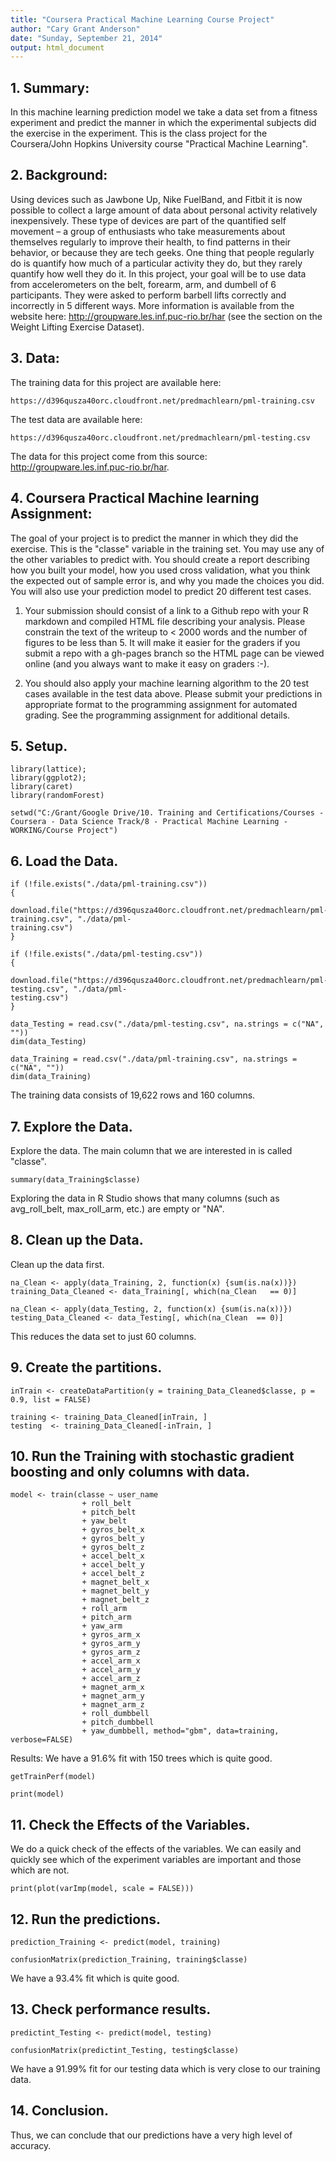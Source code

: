 ```yaml
---
title: "Coursera Practical Machine Learning Course Project"
author: "Cary Grant Anderson"
date: "Sunday, September 21, 2014"
output: html_document
---
```


## 1. Summary:

In this machine learning prediction model we take a data set from a fitness experiment and predict the manner in which the experimental subjects did the exercise in the experiment.  This is the class project for the Coursera/John Hopkins University course "Practical Machine Learning".


## 2. Background:

Using devices such as Jawbone Up, Nike FuelBand, and Fitbit it is now possible to collect a large amount of data about personal activity relatively inexpensively. These type of devices are part of the quantified self movement – a group of enthusiasts who take measurements about themselves regularly to improve their health, to find patterns in their behavior, or because they are tech geeks. One thing that people regularly 
do is quantify how much of a particular activity they do, but they rarely quantify how well they do it. In this project, your goal will be to use data from accelerometers on the belt, forearm, arm, and dumbell of 6 participants. They were asked to perform barbell lifts correctly and incorrectly in 5 different ways. More information is available from the website here: http://groupware.les.inf.puc-rio.br/har (see the section on the Weight Lifting Exercise Dataset). 


## 3. Data:

The training data for this project are available here: 

    https://d396qusza40orc.cloudfront.net/predmachlearn/pml-training.csv

The test data are available here: 

    https://d396qusza40orc.cloudfront.net/predmachlearn/pml-testing.csv


The data for this project come from this source: http://groupware.les.inf.puc-rio.br/har. 


## 4. Coursera Practical Machine learning Assignment:

The goal of your project is to predict the manner in which they did the exercise. This is the "classe" variable in the training set. You may use any of the other variables to predict with. You should create a report describing how you built your model, how you used cross validation, what you think the expected out of sample error is, and why you made the choices you did. You will also use your prediction model to predict 20 different test cases. 

1. Your submission should consist of a link to a Github repo with your R markdown and compiled HTML file describing your analysis. Please constrain the text of the writeup to < 2000 words and the number of figures to be less than 5. It will make it easier for the graders if you submit a repo with a gh-pages branch so the HTML page can be viewed online (and you always want to make it easy on graders :-).

2. You should also apply your machine learning algorithm to the 20 test cases available in the test data above. Please submit your predictions in appropriate format to the programming assignment for automated grading. See the programming assignment for additional details. 


## 5. Setup.

```{r echo=FALSE}
library(lattice); 
library(ggplot2); 
library(caret)
library(randomForest)

setwd("C:/Grant/Google Drive/10. Training and Certifications/Courses - Coursera - Data Science Track/8 - Practical Machine Learning - WORKING/Course Project")
```


## 6. Load the Data.

```{r}
if (!file.exists("./data/pml-training.csv"))
{
  download.file("https://d396qusza40orc.cloudfront.net/predmachlearn/pml-training.csv", "./data/pml-
training.csv")
}

if (!file.exists("./data/pml-testing.csv"))
{
  download.file("https://d396qusza40orc.cloudfront.net/predmachlearn/pml-testing.csv", "./data/pml-
testing.csv")
}

data_Testing = read.csv("./data/pml-testing.csv", na.strings = c("NA", ""))
dim(data_Testing)

data_Training = read.csv("./data/pml-training.csv", na.strings = c("NA", ""))
dim(data_Training)
```

The training data consists of 19,622 rows and 160 columns.


## 7. Explore the Data.
  
Explore the data.  The main column that we are interested in is called "classe".

```{r}
summary(data_Training$classe)
```

Exploring the data in R Studio shows that many columns (such as avg_roll_belt, max_roll_arm, etc.) are 
empty or "NA".


## 8. Clean up the Data.
  
Clean up the data first.

```{r}
na_Clean <- apply(data_Training, 2, function(x) {sum(is.na(x))}) 
training_Data_Cleaned <- data_Training[, which(na_Clean   == 0)]

na_Clean <- apply(data_Testing, 2, function(x) {sum(is.na(x))}) 
testing_Data_Cleaned <- data_Testing[, which(na_Clean  == 0)]
```

This reduces the data set to just 60 columns.


## 9. Create the partitions.
  
```{r}
inTrain <- createDataPartition(y = training_Data_Cleaned$classe, p = 0.9, list = FALSE)

training <- training_Data_Cleaned[inTrain, ]
testing  <- training_Data_Cleaned[-inTrain, ]
```


## 10. Run the Training with stochastic gradient boosting and only columns with data.

```{r}
model <- train(classe ~ user_name 
                + roll_belt
                + pitch_belt 
                + yaw_belt 
                + gyros_belt_x 
                + gyros_belt_y 
                + gyros_belt_z 
                + accel_belt_x 
                + accel_belt_y 
                + accel_belt_z 
                + magnet_belt_x 
                + magnet_belt_y 
                + magnet_belt_z 
                + roll_arm 
                + pitch_arm 
                + yaw_arm 
                + gyros_arm_x 
                + gyros_arm_y 
                + gyros_arm_z 
                + accel_arm_x 
                + accel_arm_y 
                + accel_arm_z 
                + magnet_arm_x 
                + magnet_arm_y 
                + magnet_arm_z 
                + roll_dumbbell 
                + pitch_dumbbell 
                + yaw_dumbbell, method="gbm", data=training, verbose=FALSE)
```

Results: We have a 91.6% fit with 150 trees which is quite good.

```{r}
getTrainPerf(model)

print(model)
```


## 11. Check the Effects of the Variables.
  
We do a quick check of the effects of the variables.  We can easily and quickly see which of the experiment variables are important and those which are not.

```{r}
print(plot(varImp(model, scale = FALSE)))
```


## 12. Run the predictions.
  
```{r}
prediction_Training <- predict(model, training)

confusionMatrix(prediction_Training, training$classe)
```

We have a 93.4% fit which is quite good.


## 13. Check performance results.

```{r}
predictint_Testing <- predict(model, testing)

confusionMatrix(predictint_Testing, testing$classe)
```

We have a 91.99% fit for our testing data which is very close to our training data.


## 14. Conclusion.

Thus, we can conclude that our predictions have a very high level of accuracy.












